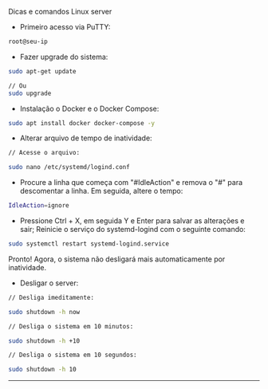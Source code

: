 Dicas e comandos Linux server

- Primeiro acesso via PuTTY:

```bash
root@seu-ip
```
- Fazer upgrade do sistema:

```bash
sudo apt-get update

// Ou
sudo upgrade
```

- Instalação o Docker e o Docker Compose:

```bash
sudo apt install docker docker-compose -y

```

- Alterar arquivo de tempo de inatividade:

```bash
// Acesse o arquivo:

sudo nano /etc/systemd/logind.conf

```

- Procure a linha que começa com "#IdleAction" e remova o "#" para descomentar a linha. Em seguida, altere o tempo:

```bash
IdleAction=ignore

```

- Pressione Ctrl + X, em seguida Y e Enter para salvar as alterações e sair; Reinicie o serviço do systemd-logind com o seguinte comando:

```bash
sudo systemctl restart systemd-logind.service


```
Pronto! Agora, o sistema não desligará mais automaticamente por inatividade.

- Desligar o server:

```bash
// Desliga imeditamente:

sudo shutdown -h now

// Desliga o sistema em 10 minutos:

sudo shutdown -h +10

// Desliga o sistema em 10 segundos:

sudo shutdown -h 10

```
---
